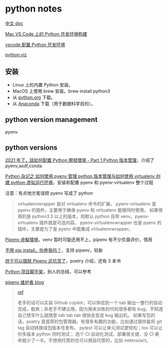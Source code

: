 # python notes

[中文 doc](https://docs.python.org/zh-cn/3/)

[Mac VS Code 上的 Python 开发环境构建](https://www.codenong.com/cd4e574d0f237c4e1356/)

[vscode 配置 Python 开发环境](https://www.mzh.ren/vscode-python-env-setup.html)

[python viz](https://pythonviz.com/category/basic/)

## 安装

- Linux 上的内置 Python 安装。
- MacOS 上使用 brew 安装。brew install python3
- 从 [python.org](https://www.python.org/downloads/) 下载。
- 从 [Anaconda](https://www.anaconda.com/download/) 下载（用于数据科学目的）。

## python version management

pyenv

## python versions

[2021 年了，該如何配置 Python 開發環境 - Part 1 Python 版本管理](https://mcko.me/python-runtime-management.html)，介绍了 pyenv,asdf,conda

[Python 杂记之 如何使用 pyenv 管理 python 版本管理与如何使用 virtualenv 创建 python 虚拟运行环境](https://zicowarn.github.io/2020/09/22/0809-python-hwoto-install-pyevn-virtualenv/)，安装和配置 pyenv 和 pyenv-virtualenv 整个过程

注意：有点地方笔误把 pyenv 写成了 python

> virtualenvwrapper 是对 virtualenv 命令的扩展。
> pyenv-virtualenv 是 pyenv 的插件，主要用于确保 pyenv 和 virtualenv 能够同时使用。
> 如果使用的是 python3.3 以上的版本，则默认 python 自带 venv，pyenv-virtualenv 插件就是可选内容。
> pyenv-virtualenvwrapper 也是 pyenv 的插件，主要是为了是 pyenv 中能集成 virtualenvwrapper。

[Pipenv 虛擬環境](https://iter01.com/604178.html)，venv 暂时可能还用不上，pipenv 有不少负面评价，慎用

[不用 pip install，你养我吗？](https://zhuanlan.zhihu.com/p/357912989)，支持 pipenv，较新

[终于可以摆脱 Pipenv 这坑货了](https://zhuanlan.zhihu.com/p/398511535)，poetry 介绍，还有 3 本书

[Python 项目脚手架](https://zhuanlan.zhihu.com/p/423280686)，别人的总结，可以参考

[pipenv 维护者 blog](https://frostming.com/tags?name=Python)

> [ref](https://sspai.com/post/68097)
>
> 老手的话可以实装 Github copilot，可以体验到一个 tab 输出一整行的自动完成，极爽；非老手不建议用，因为用来训练的代码很多都有 bug，不知道自己想写什么就随意 tab tab tab 很快会变成 bug 输出机。
> 如果写包的话，poetry 是首荐的包管理器。有很多有趣的功能，比如通过插件能将 git tag 自动转换成包版本号发布。
> pytest 可以让单元测试更轻松；tox 可以让你多版本 python 同时测试；
> 选个 CI 自动化测试、部署很关键，没 CI 寿命就少了一半。不想用托管的也可以用自托管的，比如 nektos/act。
